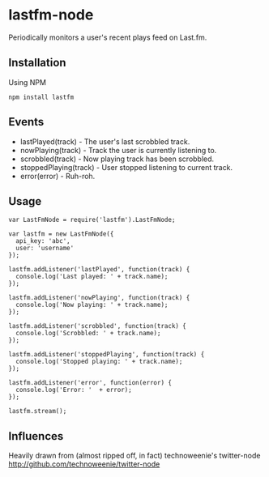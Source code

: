 # lastfm-node

Periodically monitors a user's recent plays feed on Last.fm.

## Installation

Using NPM

    npm install lastfm


## Events

* lastPlayed(track) - The user's last scrobbled track.
* nowPlaying(track) - Track the user is currently listening to.
* scrobbled(track) - Now playing track has been scrobbled.
* stoppedPlaying(track) - User stopped listening to current track.
* error(error) - Ruh-roh.

## Usage

    var LastFmNode = require('lastfm').LastFmNode;
    
    var lastfm = new LastFmNode({
      api_key: 'abc',
      user: 'username'
    });
    
    lastfm.addListener('lastPlayed', function(track) {
      console.log('Last played: ' + track.name);
    });
    
    lastfm.addListener('nowPlaying', function(track) {
      console.log('Now playing: ' + track.name);
    });

    lastfm.addListener('scrobbled', function(track) {
      console.log('Scrobbled: ' + track.name);
    });

    lastfm.addListener('stoppedPlaying', function(track) {
      console.log('Stopped playing: ' + track.name);
    });

    lastfm.addListener('error', function(error) {
      console.log('Error: '  + error);
    });

    lastfm.stream();

## Influences

Heavily drawn from (almost ripped off, in fact) technoweenie's twitter-node  
http://github.com/technoweenie/twitter-node
